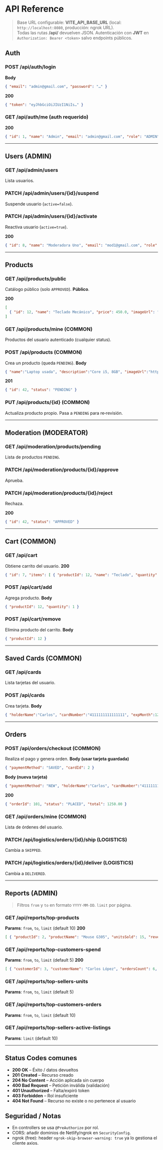 # API Reference

> Base URL configurable: **VITE_API_BASE_URL** (local: `http://localhost:8080`, producción: ngrok URL).  
> Todas las rutas **/api/** devuelven JSON. Autenticación con **JWT** en `Authorization: Bearer <token>` salvo endpoints públicos.

## Auth
### POST /api/auth/login
**Body**
```json
{ "email": "admin@gmail.com", "password": "…" }
```
**200**
```json
{ "token": "eyJhbGciOiJIUzI1NiIs…" }
```

### GET /api/auth/me  (auth requerido)
**200**
```json
{ "id": 1, "name": "Admin", "email": "admin@gmail.com", "role": "ADMIN", "active": true }
```

---

## Users (ADMIN)
### GET /api/admin/users
Lista usuarios.

### PATCH /api/admin/users/{id}/suspend
Suspende usuario (`active=false`).

### PATCH /api/admin/users/{id}/activate
Reactiva usuario (`active=true`).

**200**
```json
{ "id": 8, "name": "Moderadora Uno", "email": "mod1@gmail.com", "role": "MODERATOR", "active": true }
```

---

## Products
### GET /api/products/public
Catálogo público (solo `APPROVED`). **Público**.

**200**
```json
[
  { "id": 12, "name": "Teclado Mecánico", "price": 450.0, "imageUrl": "…", "stock": 3, "category": "TECHNOLOGY" }
]
```

### GET /api/products/mine (COMMON)
Productos del usuario autenticado (cualquier status).

### POST /api/products (COMMON)
Crea un producto (queda `PENDING`).
**Body**
```json
{ "name":"Laptop usada", "description":"Core i5, 8GB", "imageUrl":"https://picsum.photos/seed/lap/800/600", "price":2500.0, "stock":3, "condition":"USED", "category":"TECHNOLOGY" }
```
**201**
```json
{ "id": 42, "status": "PENDING" }
```

### PUT /api/products/{id} (COMMON)
Actualiza producto propio. Pasa a `PENDING` para re‑revisión.

---

## Moderation (MODERATOR)
### GET /api/moderation/products/pending
Lista de productos `PENDING`.

### PATCH /api/moderation/products/{id}/approve
Aprueba.

### PATCH /api/moderation/products/{id}/reject
Rechaza.

**200**
```json
{ "id": 42, "status": "APPROVED" }
```

---

## Cart (COMMON)
### GET /api/cart
Obtiene carrito del usuario.
**200**
```json
{ "id": 7, "items": [ { "productId": 12, "name": "Teclado", "quantity": 2, "unitPrice": 450.0, "lineTotal": 900.0 } ], "subtotal": 900.0 }
```

### POST /api/cart/add
Agrega producto.
**Body**
```json
{ "productId": 12, "quantity": 1 }
```

### POST /api/cart/remove
Elimina producto del carrito.
**Body**
```json
{ "productId": 12 }
```

---

## Saved Cards (COMMON)
### GET /api/cards
Lista tarjetas del usuario.

### POST /api/cards
Crea tarjeta.
**Body**
```json
{ "holderName":"Carlos", "cardNumber":"4111111111111111", "expMonth":12, "expYear":2028, "cvv":"123" }
```

---

## Orders
### POST /api/orders/checkout (COMMON)
Realiza el pago y genera orden.
**Body (usar tarjeta guardada)**
```json
{ "paymentMethod": "SAVED", "cardId": 2 }
```
**Body (nueva tarjeta)**
```json
{ "paymentMethod": "NEW", "holderName":"Carlos", "cardNumber":"4111111111111111", "expMonth":12, "expYear":2028, "cvv":"123" }
```
**200**
```json
{ "orderId": 101, "status": "PLACED", "total": 1250.00 }
```

### GET /api/orders/mine (COMMON)
Lista de órdenes del usuario.

### PATCH /api/logistics/orders/{id}/ship (LOGISTICS)
Cambia a `SHIPPED`.

### PATCH /api/logistics/orders/{id}/deliver (LOGISTICS)
Cambia a `DELIVERED`.

---

## Reports (ADMIN)
> Filtros `from` y `to` en formato `YYYY-MM-DD`. `limit` por página.

### GET /api/reports/top-products
**Params**: `from`, `to`, `limit` (default 10)
**200**
```json
[ { "productId": 2, "productName": "Mouse G305", "unitsSold": 15, "revenue": 1875.0 } ]
```

### GET /api/reports/top-customers-spend
**Params**: `from`, `to`, `limit` (default 5)
**200**
```json
[ { "customerId": 3, "customerName": "Carlos López", "ordersCount": 6, "itemsCount": 22, "totalSpent": 7800.0 } ]
```

### GET /api/reports/top-sellers-units
**Params**: `from`, `to`, `limit` (default 5)

### GET /api/reports/top-customers-orders
**Params**: `from`, `to`, `limit` (default 10)

### GET /api/reports/top-sellers-active-listings
**Params**: `limit` (default 10)

---

## Status Codes comunes
- **200 OK** – Éxito / datos devueltos
- **201 Created** – Recurso creado
- **204 No Content** – Acción aplicada sin cuerpo
- **400 Bad Request** – Petición inválida (validación)
- **401 Unauthorized** – Falta/expiró token
- **403 Forbidden** – Rol insuficiente
- **404 Not Found** – Recurso no existe o no pertenece al usuario

## Seguridad / Notas
- En controllers se usa `@PreAuthorize` por rol.
- CORS: añadir dominios de Netlify/ngrok en `SecurityConfig`.
- ngrok (free): header `ngrok-skip-browser-warning: true` ya lo gestiona el cliente axios.
